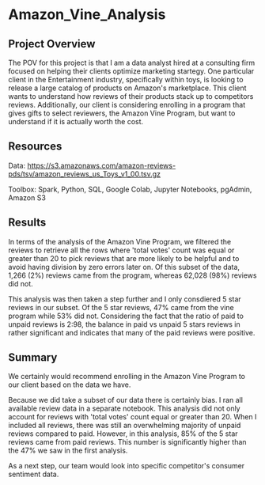 # Amazon_Vine_Analysis

## Project Overview
The POV for this project is that I am a data analyst hired at a consulting firm focused on helping their clients optimize marketing startegy. One particular client in the Entertainment industry, specifically within toys, is looking to release a large catalog of products on Amazon's marketplace. This client wants to understand how reviews of their products stack up to competitors reviews. Additionally, our client is considering enrolling in a program that gives gifts to select reviewers, the Amazon Vine Program, but want to understand if it is actually worth the cost. 

## Resources
Data: https://s3.amazonaws.com/amazon-reviews-pds/tsv/amazon_reviews_us_Toys_v1_00.tsv.gz

Toolbox: Spark, Python, SQL, Google Colab, Jupyter Notebooks, pgAdmin, Amazon S3

## Results
In terms of the analysis of the Amazon Vine Program, we filtered the reviews to retrieve all the rows where 'total votes' count was equal or greater than 20 to pick reviews that are more likely to be helpful and to avoid having division by zero errors later on. Of this subset of the data, 1,266 (2%) reviews came from the program, whereas 62,028 (98%) reviews did not.

This analysis was then taken a step further and I only consdiered 5 star reviews in our subset. Of the 5 star reviews, 47% came from the vine program while 53% did not. Considering the fact that the ratio of paid to unpaid reviews is 2:98, the balance in paid vs unpaid 5 stars reviews in rather significant and indicates that many of the paid reviews were positive.

## Summary
We certainly would recommend enrolling in the Amazon Vine Program to our client based on the data we have. 

Because we did take a subset of our data there is certainly bias. I ran all available review data in a separate notebook. This analysis did not only account for reviews with 'total votes' count equal or greater than 20. When I included all reviews, there was still an overwhelming majority of unpaid reviews compared to paid. However, in this analysis, 85% of the 5 star reviews came from paid reviews. This number is significantly higher than the 47% we saw in the first analysis. 

As a next step, our team would look into specific competitor's consumer sentiment data.
